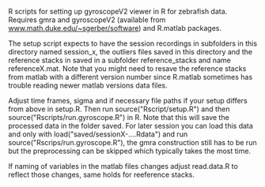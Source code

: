 R scripts for setting up gyroscopeV2 viewer in R for zebrafish data. Requires gmra and gyroscopeV2 (available from www.math.duke.edu/~sgerber/software) and R.matlab packages. 

The setup script expects to have the session recordings in subfolders in this directory named session_x, the outliers files saved in this directory and the reference stacks in  saved in a subfolder reference_stacks and name referenceX.mat.
Note that you might need to resave the reference stacks from matlab with a different version number since R.matlab sometimes has trouble reading newer matlab versions data files.

Adjust time frames, sigma and if necessary file paths if your setup differs from above in setup.R. Then run source("Rscript/setup.R") and then source("Rscripts/run.gyroscope.R") in R. Note that this will save the processed data in the folder saved. For later session you can load this data and only with load("saved/sessionX-....Rdata") and  run  source("Rscrips/run.gyroscope.R"), the gmra construction still has to be run but the preprocessing can be skipped which typically takes the most time.

If naming of variables in the matlab files changes adjust read.data.R to reflect those changes, same holds for reeference stacks. 
